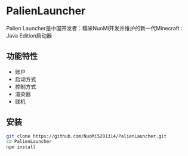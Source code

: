 # PalienLauncher

Palien Launcher是中国开发者：糯米NuoMi开发并维护的新一代Minecraft : Java Edition启动器

## 功能特性

- 账户
- 启动方式
- 控制方式
- 渲染器
- 联机
  
## 安装

```bash
git clone https://github.com/NuoMi5201314/PalienLauncher.git
cd PalienLauncher
npm install
